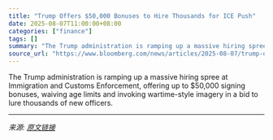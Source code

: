 ```yaml
---
title: "Trump Offers $50,000 Bonuses to Hire Thousands for ICE Push"
date: 2025-08-07T11:00:00+08:00
categories: ["finance"]
tags: []
summary: "The Trump administration is ramping up a massive hiring spree at Immigration and Customs Enforcement, offering up to $50,000 signing bonuses, waiving age limits and invoking wartime-style imagery in a"
source_url: "https://www.bloomberg.com/news/articles/2025-08-07/trump-dangles-50-000-bonuses-debt-relief-in-ice-staffing-push"
---
```


The Trump administration is ramping up a massive hiring spree at Immigration and Customs Enforcement, offering up to $50,000 signing bonuses, waiving age limits and invoking wartime-style imagery in a bid to lure thousands of new officers.

---

*来源: [原文链接](https://www.bloomberg.com/news/articles/2025-08-07/trump-dangles-50-000-bonuses-debt-relief-in-ice-staffing-push)*
